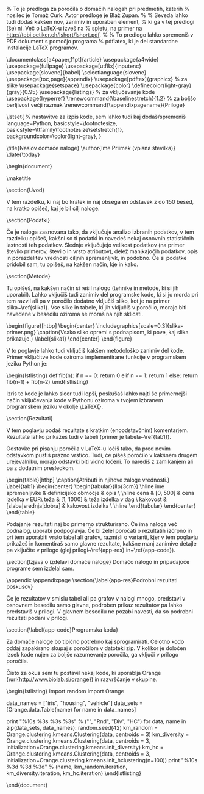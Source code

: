 % To je predloga za poročila o domačih nalogah pri predmetih, katerih
% nosilec je Tomaž Curk. Avtor predloge je Blaž Zupan.
%
% Seveda lahko tudi dodaš kakšen nov, zanimiv in uporaben element, 
% ki ga v tej predlogi (še) ni. Več o LaTeX-u izveš na
% spletu, na primer na http://tobi.oetiker.ch/lshort/lshort.pdf.
%
% To predlogo lahko spremeniš v PDF dokument s pomočjo programa
% pdflatex, ki je del standardne instalacije LaTeX programov.

\documentclass[a4paper,11pt]{article}
\usepackage{a4wide}
\usepackage{fullpage}
\usepackage[utf8x]{inputenc}
\usepackage[slovene]{babel}
\selectlanguage{slovene}
\usepackage[toc,page]{appendix}
\usepackage[pdftex]{graphicx} % za slike
\usepackage{setspace}
\usepackage{color}
\definecolor{light-gray}{gray}{0.95}
\usepackage{listings} % za vključevanje kode
\usepackage{hyperref}
\renewcommand{\baselinestretch}{1.2} % za boljšo berljivost večji razmak
\renewcommand{\appendixpagename}{Priloge}

\lstset{ % nastavitve za izpis kode, sem lahko tudi kaj dodaš/spremeniš
language=Python,
basicstyle=\footnotesize,
basicstyle=\ttfamily\footnotesize\setstretch{1},
backgroundcolor=\color{light-gray},
}

\title{Naslov domače naloge}
\author{Ime Priimek (vpisna številka)}
\date{\today}

\begin{document}

\maketitle

\section{Uvod}

V tem razdelku, ki naj bo kratek in naj obsega en odstavek z do 150
besed, na kratko opišeš, kaj je bil cilj naloge.

\section{Podatki}

Če je naloga zasnovana tako, da vključuje analizo izbranih podatkov, v
tem razdelku opišeš, kakšni so ti podatki in navedeš nekaj osnovnih
statističnih lastnosti teh podatkov. Slednje vključujejo velikost
podatkov (na primer število primerov, število in vrsto atributov), delež
manjkajočih podatkov, opis in porazdelitev vrednosti ciljnih
spremenljivk, in podobno. Če si podatke pridobil sam, tu opišeš, na
kakšen način, kje in kako.

\section{Metode}

Tu opišeš, na kakšen način si rešil nalogo (tehnike in metode, ki si
jih uporabil). Lahko vključiš tudi zanimiv del programske kode, ki
si jo morda pri tem razvil ali pa v poročilo dodatno vključiš sliko,
kot je na primer slika~\ref{slika1}. Vse slike in tabele, ki jih
vključiš v poročilo, morajo biti navedene v besedilu oziroma se moraš
na njih sklicati.

\begin{figure}[htbp]
\begin{center}
\includegraphics[scale=0.3]{slika-primer.png}
\caption{Vsako sliko opremi s podnapisom, ki pove, kaj slika prikazuje.}
\label{slika1}
\end{center}
\end{figure}

V to poglavje lahko tudi vključiš kakšen metodološko zanimiv del
kode. Primer vključitve kode oziroma implementirane funkcije v
programskem jeziku Python je:

\begin{lstlisting}
def fib(n):
    if n == 0:
        return 0
    elif n == 1:
        return 1
    else:
        return fib(n-1) + fib(n-2)
\end{lstlisting}

Izris te kode je lahko sicer tudi lepši, poskušaš lahko najti še
primernejši način vključevanja kode v Pythonu oziroma v tvojem izbranem
programskem jeziku v okolje \LaTeX{}.

\section{Rezultati}

V tem poglavju podaš rezultate s kratkim (enoodstavčnim)
komentarjem. Rezultate lahko prikažeš tudi v tabeli (primer je
tabela~\ref{tab1}).

Odstavke pri pisanju poročila v LaTeX-u ločiš tako, da pred novim
odstavkom pustiš prazno vrstico. Tudi, če pišeš poročilo v kakšnem
drugem urejevalniku, morajo odstavki biti vidno ločeni. To narediš z
zamikanjem ali pa z dodatnim presledkom.

\begin{table}[htbp]
\caption{Atributi in njihove zaloge vrednosti.}
\label{tab1}
\begin{center}
\begin{tabular}{llp{3cm}}
\hline
ime spremenljivke & definicijsko območje & opis \\
\hline
cena & [0, 500] & cena izdelka v EUR\\
teža & [1, 1000] & teža izdelka v dag \\
kakovost & [slaba|srednja|dobra] & kakovost izdelka \\
\hline
\end{tabular}
\end{center}
\end{table}

Podajanje rezultati naj bo primerno strukturirano. Če ima naloga več
podnalog, uporabi podpoglavja. Če bi želel poročati o rezultatih
izčrpno in pri tem uporabiti vrsto tabel ali grafov, razmisli o
varianti, kjer v tem poglavju prikažeš in komentiraš samo glavne
rezultate, kakšne manj zanimive detajle pa vključite v prilogo (glej
prilogi~\ref{app-res} in~\ref{app-code}).

\section{Izjava o izdelavi domače naloge}
Domačo nalogo in pripadajoče programe sem izdelal sam.

\appendix
\appendixpage
\section{\label{app-res}Podrobni rezultati poskusov}

Če je rezultatov v smislu tabel ali pa grafov v nalogi mnogo,
predstavi v osnovnem besedilu samo glavne, podroben prikaz
rezultatov pa lahko predstaviš v prilogi. V glavnem besedilu ne
pozabi navesti, da so podrobni rezultati podani v prilogi.

\section{\label{app-code}Programska koda}

Za domače naloge bo tipično potrebno kaj sprogramirati. Celotno kodo oddaj
zapakirano skupaj s poročilom v datoteki zip. V kolikor je določen izsek kode
nujen za boljše razumevanje poročila, ga vključi v prilogo poročila.

Čisto
za okus sem tu postavil nekaj kode, ki uporablja Orange
(\url{http://www.biolab.si/orange}) in razvrščanje v skupine.


\begin{lstlisting}
import random
import Orange

data_names = ["iris", "housing", "vehicle"]
data_sets = [Orange.data.Table(name) for name in data_names]

print "%10s %3s %3s %3s" % ("", "Rnd", "Div", "HC")
for data, name in zip(data_sets, data_names):
    random.seed(42)
    km_random = Orange.clustering.kmeans.Clustering(data, centroids = 3)
    km_diversity = Orange.clustering.kmeans.Clustering(data, centroids = 3,
        initialization=Orange.clustering.kmeans.init_diversity)
    km_hc = Orange.clustering.kmeans.Clustering(data, centroids = 3,
        initialization=Orange.clustering.kmeans.init_hclustering(n=100))
    print "%10s %3d %3d %3d" % (name, km_random.iteration, \
    km_diversity.iteration, km_hc.iteration)
\end{lstlisting}

\end{document}
